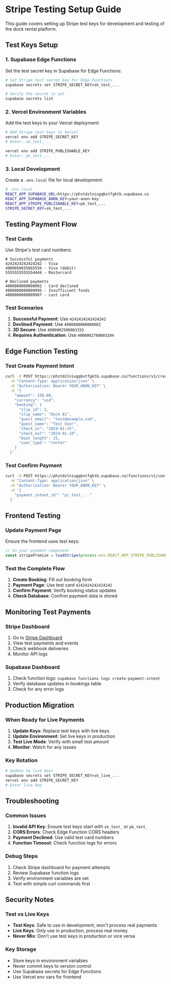 # Stripe Testing Setup Guide

This guide covers setting up Stripe test keys for development and testing of the dock rental platform.

## Test Keys Setup

### 1. Supabase Edge Functions
Set the test secret key in Supabase for Edge Functions:

```bash
# Set Stripe test secret key for Edge Functions
supabase secrets set STRIPE_SECRET_KEY=sk_test_...

# Verify the secret is set
supabase secrets list
```

### 2. Vercel Environment Variables
Add the test keys to your Vercel deployment:

```bash
# Add Stripe test keys to Vercel
vercel env add STRIPE_SECRET_KEY
# Enter: sk_test_...

vercel env add STRIPE_PUBLISHABLE_KEY  
# Enter: pk_test_...
```

### 3. Local Development
Create a `.env.local` file for local development:

```bash
# .env.local
REACT_APP_SUPABASE_URL=https://phstdzlniugqbxtfgktb.supabase.co
REACT_APP_SUPABASE_ANON_KEY=your-anon-key
REACT_APP_STRIPE_PUBLISHABLE_KEY=pk_test_...
STRIPE_SECRET_KEY=sk_test_...
```

## Testing Payment Flow

### Test Cards
Use Stripe's test card numbers:

```
# Successful payments
4242424242424242 - Visa
4000056655665556 - Visa (debit)
5555555555554444 - Mastercard

# Declined payments  
4000000000000002 - Card declined
4000000000009995 - Insufficient funds
4000000000009987 - Lost card
```

### Test Scenarios
1. **Successful Payment**: Use `4242424242424242`
2. **Declined Payment**: Use `4000000000000002`
3. **3D Secure**: Use `4000002500003155`
4. **Requires Authentication**: Use `4000002760003184`

## Edge Function Testing

### Test Create Payment Intent
```bash
curl -X POST https://phstdzlniugqbxtfgktb.supabase.co/functions/v1/create-payment-intent \
  -H "Content-Type: application/json" \
  -H "Authorization: Bearer YOUR_ANON_KEY" \
  -d '{
    "amount": 150.00,
    "currency": "usd",
    "booking": {
      "slip_id": 1,
      "slip_name": "Dock A1",
      "guest_email": "test@example.com",
      "guest_name": "Test User",
      "check_in": "2024-01-15",
      "check_out": "2024-01-18",
      "boat_length": 25,
      "user_type": "renter"
    }
  }'
```

### Test Confirm Payment
```bash
curl -X POST https://phstdzlniugqbxtfgktb.supabase.co/functions/v1/confirm-payment \
  -H "Content-Type: application/json" \
  -H "Authorization: Bearer YOUR_ANON_KEY" \
  -d '{
    "payment_intent_id": "pi_test_..."
  }'
```

## Frontend Testing

### Update Payment Page
Ensure the frontend uses test keys:

```javascript
// In your payment component
const stripePromise = loadStripe(process.env.REACT_APP_STRIPE_PUBLISHABLE_KEY || 'pk_test_...');
```

### Test the Complete Flow
1. **Create Booking**: Fill out booking form
2. **Payment Page**: Use test card `4242424242424242`
3. **Confirm Payment**: Verify booking status updates
4. **Check Database**: Confirm payment data is stored

## Monitoring Test Payments

### Stripe Dashboard
1. Go to [Stripe Dashboard](https://dashboard.stripe.com/test/payments)
2. View test payments and events
3. Check webhook deliveries
4. Monitor API logs

### Supabase Dashboard
1. Check function logs: `supabase functions logs create-payment-intent`
2. Verify database updates in bookings table
3. Check for any error logs

## Production Migration

### When Ready for Live Payments
1. **Update Keys**: Replace test keys with live keys
2. **Update Environment**: Set live keys in production
3. **Test Live Mode**: Verify with small test amount
4. **Monitor**: Watch for any issues

### Key Rotation
```bash
# Update to live keys
supabase secrets set STRIPE_SECRET_KEY=sk_live_...
vercel env add STRIPE_SECRET_KEY
# Enter live key
```

## Troubleshooting

### Common Issues
1. **Invalid API Key**: Ensure test keys start with `sk_test_` or `pk_test_`
2. **CORS Errors**: Check Edge Function CORS headers
3. **Payment Declined**: Use valid test card numbers
4. **Function Timeout**: Check function logs for errors

### Debug Steps
1. Check Stripe dashboard for payment attempts
2. Review Supabase function logs
3. Verify environment variables are set
4. Test with simple curl commands first

## Security Notes

### Test vs Live Keys
- **Test Keys**: Safe to use in development, won't process real payments
- **Live Keys**: Only use in production, process real money
- **Never Mix**: Don't use test keys in production or vice versa

### Key Storage
- Store keys in environment variables
- Never commit keys to version control
- Use Supabase secrets for Edge Functions
- Use Vercel env vars for frontend
